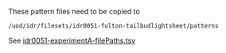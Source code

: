 These pattern files need to be copied to
```
/uod/idr/filesets/idr0051-fulton-tailbudlightsheet/patterns
```
See [idr0051-experimentA-filePaths.tsv](../blob/master/experimentA/idr0051-experimentA-filePaths.tsv)
